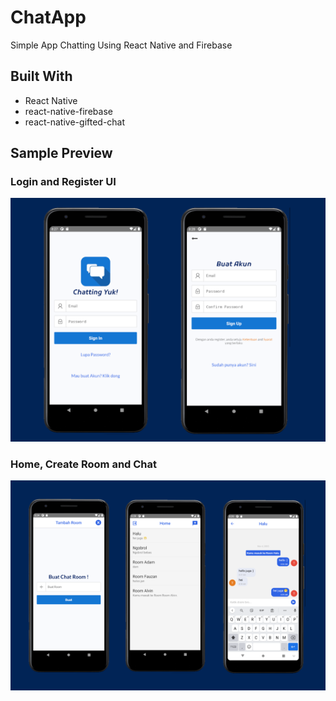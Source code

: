 # ChatApp
Simple App Chatting Using React Native and Firebase

## Built With

* React Native
* react-native-firebase
* react-native-gifted-chat

## Sample Preview
### Login and Register UI
![Login UI](https://raw.githubusercontent.com/hafiztsalavin/ChatApp/master/assets/1.png)
<br>

### Home, Create Room and Chat
![Home UI](https://raw.githubusercontent.com/hafiztsalavin/ChatApp/master/assets/2.png)
